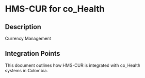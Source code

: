 # HMS-CUR for co_Health

## Description

Currency Management

## Integration Points

This document outlines how HMS-CUR is integrated with co_Health systems in Colombia.
